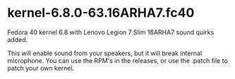 # kernel-6.8.0-63.16ARHA7.fc40
Fedora 40 kernel 6.8 with Lenovo Legion 7 Slim 16ARHA7 sound quirks added.

This will enable sound from your speakers, but it will break internal microphone.
You can use the RPM's in the releases, or use the .patch file to patch your own kernel.
